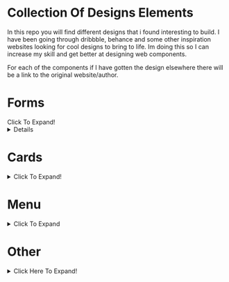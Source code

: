 # Collection Of Designs Elements

In this repo you will find different designs that i found interesting to build.
I have been going through dribbble, behance and some other inspiration websites looking for cool designs to bring to life.
Im doing this so I can increase my skill and get better at designing web components.

For each of the components if I have gotten the design elsewhere there will be a link to the original website/author.

# Forms
<summary>Click To Expand!</summary>

<details>

## Login Forms
  <details>
    <summary>Click To Expand</summary>
    
  ### Login-1
  ![](https://github.com/VildanHakanaj/CollectionOfDesigns/blob/master/images/login-1.png)
  </details>
  
 ## Signup Forms
 <details>
  <summary>Click Here To Expand</summary>
  
  ### Signup-1
  ![](https://github.com/VildanHakanaj/CollectionOfDesigns/blob/master/images/signup-1.png)
    
  ### Signup-2
  ![](https://github.com/VildanHakanaj/CollectionOfDesigns/blob/master/images/signup-2.png)
  </details>
</details>

# Cards
<details>
<summary>Click To Expand!</summary>

### Card-1
![](https://github.com/VildanHakanaj/CollectionOfDesigns/blob/master/images/card-1.PNG)
</details>

# Menu
<details>
  <summary>Click To Expand</summary>
  
### Fancy Menu
![](https://github.com/VildanHakanaj/CollectionOfDesigns/blob/master/images/fancy-menu-1.png)
</details>

# Other
<details>
  <summary>Click Here To Expand!</summary>
  
### Chat Room Design
![](https://github.com/VildanHakanaj/CollectionOfDesigns/blob/master/images/chat-room-design-1.png)

### To Do List
![](https://github.com/VildanHakanaj/CollectionOfDesigns/blob/master/images/todolist-1.png)
</details>

